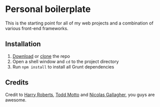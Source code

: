 # Personal boilerplate

This is the starting point for all of my web projects and a combination of various front-end frameworks.

## Installation

1. [Download](https://github.com/tomblanchard/boilerplate/archive/master.zip) or [clone](https://github.com/tomblanchard/boilerplate.git) the repo
2. Open a shell window and `cd` to the project directory
3. Run `npm install` to install all Grunt dependencies

## Credits

Credit to [Harry Roberts](https://twitter.com/csswizardry), [Todd Motto](https://twitter.com/toddmotto) and [Nicolas Gallagher](https://twitter.com/necolas), you guys are awesome.